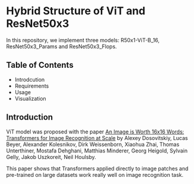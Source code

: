 Hybrid Structure of ViT and ResNet50x3
===========
In this repository, we implement three models: R50x1-ViT-B_16, ResNet50x3_Params and ResNet50x3_Flops.

Table of Contents
---------
* Introdcution
* Requirements
* Usage
* Visualization

Introduction
-------
ViT model was proposed with the paper [An Image is Worth 16x16 Words: Transformers for Image Recognition at Scale](https://arxiv.org/abs/2010.11929) by Alexey Dosovitskiy, Lucas Beyer, Alexander Kolesnikov, Dirk Weissenborn, Xiaohua Zhai, Thomas Unterthiner, Mostafa Dehghani, Matthias Minderer, Georg Heigold, Sylvain Gelly, Jakob Uszkoreit, Neil Houlsby.<br>

This paper shows that Transformers applied directly to image patches and pre-trained on large datasets work really well on image recognition task.
